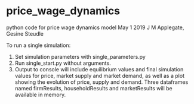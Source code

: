 # price_wage_dynamics
python code for price wage dynamics model
May 1 2019
J M Applegate, Gesine Steudle

To run a single simulation:
1. Set simulation parameters with single_parameters.py
2. Run single_start.py without arguments. 
3. Output to console will include equilibrium values and final simulation values for price, market supply and market demand, as well as a plot showing the evolution of price, supply and demand.  Three dataframes named firmResults, householdResults and marketResults will be available in memory.